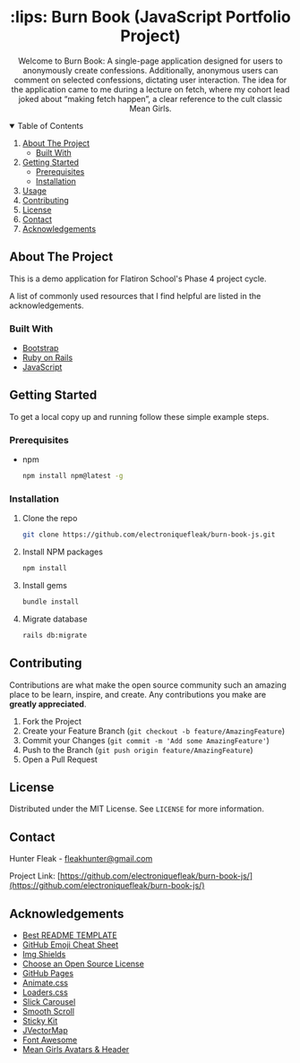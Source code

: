 <!--
*** Thanks for checking out the Best-README-Template. If you have a suggestion
*** that would make this better, please fork the repo and create a pull request
*** or simply open an issue with the tag "enhancement".
*** Thanks again! Now go create something AMAZING! :D
-->



<!-- PROJECT SHIELDS -->
<!--
*** I'm using markdown "reference style" links for readability.
*** Reference links are enclosed in brackets [ ] instead of parentheses ( ).
*** See the bottom of this document for the declaration of the reference variables
*** for contributors-url, forks-url, etc. This is an optional, concise syntax you may use.
*** https://www.markdownguide.org/basic-syntax/#reference-style-links
-->

<!-- PROJECT LOGO -->
<br />
<p align="center">
  <h1 align="center">:lips: Burn Book (JavaScript Portfolio Project)</h1>
  </a>

  <p align="center">
    Welcome to Burn Book: A single-page application designed for users to anonymously create confessions. Additionally, anonymous users can comment on selected confessions, dictating user interaction.
    The idea for the application came to me during a lecture on fetch, where my cohort lead joked about “making fetch happen”, a clear reference to the cult classic Mean Girls.
</p>



<!-- TABLE OF CONTENTS -->
<details open="open">
  <summary>Table of Contents</summary>
  <ol>
    <li>
      <a href="#about-the-project">About The Project</a>
      <ul>
        <li><a href="#built-with">Built With</a></li>
      </ul>
    </li>
    <li>
      <a href="#getting-started">Getting Started</a>
      <ul>
        <li><a href="#prerequisites">Prerequisites</a></li>
        <li><a href="#installation">Installation</a></li>
      </ul>
    </li>
    <li><a href="#usage">Usage</a></li>
    <li><a href="#contributing">Contributing</a></li>
    <li><a href="#license">License</a></li>
    <li><a href="#contact">Contact</a></li>
    <li><a href="#acknowledgements">Acknowledgements</a></li>
  </ol>
</details>



<!-- ABOUT THE PROJECT -->
## About The Project

This is a demo application for Flatiron School's Phase 4 project cycle.



A list of commonly used resources that I find helpful are listed in the acknowledgements.

### Built With

* [Bootstrap](https://getbootstrap.com)
* [Ruby on Rails](https://rubyonrails.org/)
* [JavaScript](https://developer.mozilla.org/en-US/docs/Web/JavaScript)



<!-- GETTING STARTED -->
## Getting Started

To get a local copy up and running follow these simple example steps.

### Prerequisites

* npm
  ```sh
  npm install npm@latest -g
  ```

### Installation

1. Clone the repo
   ```sh
   git clone https://github.com/electroniquefleak/burn-book-js.git
   ```
2. Install NPM packages
   ```sh
   npm install
   ```
3. Install gems
   ```sh
   bundle install
   ```
4. Migrate database
   ```sh
   rails db:migrate
   ```


<!-- CONTRIBUTING -->
## Contributing

Contributions are what make the open source community such an amazing place to be learn, inspire, and create. Any contributions you make are **greatly appreciated**.

1. Fork the Project
2. Create your Feature Branch (`git checkout -b feature/AmazingFeature`)
3. Commit your Changes (`git commit -m 'Add some AmazingFeature'`)
4. Push to the Branch (`git push origin feature/AmazingFeature`)
5. Open a Pull Request



<!-- LICENSE -->
## License

Distributed under the MIT License. See `LICENSE` for more information.



<!-- CONTACT -->
## Contact

Hunter Fleak - fleakhunter@gmail.com

Project Link: [https://github.com/electroniquefleak/burn-book-js/](https://github.com/electroniquefleak/burn-book-js/)



<!-- ACKNOWLEDGEMENTS -->
## Acknowledgements
* [Best README TEMPLATE](https://github.com/othneildrew/Best-README-Template) 
* [GitHub Emoji Cheat Sheet](https://www.webpagefx.com/tools/emoji-cheat-sheet)
* [Img Shields](https://shields.io)
* [Choose an Open Source License](https://choosealicense.com)
* [GitHub Pages](https://pages.github.com)
* [Animate.css](https://daneden.github.io/animate.css)
* [Loaders.css](https://connoratherton.com/loaders)
* [Slick Carousel](https://kenwheeler.github.io/slick)
* [Smooth Scroll](https://github.com/cferdinandi/smooth-scroll)
* [Sticky Kit](http://leafo.net/sticky-kit)
* [JVectorMap](http://jvectormap.com)
* [Font Awesome](https://fontawesome.com)
* [Mean Girls Avatars & Header](https://instagram.com/idk_rs_)





<!-- MARKDOWN LINKS & IMAGES -->
<!-- https://www.markdownguide.org/basic-syntax/#reference-style-links -->